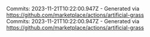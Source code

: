 Commits: 2023-11-21T10:22:00.947Z - Generated via https://github.com/marketplace/actions/artificial-grass
<br>
Commits: 2023-11-21T10:22:00.947Z - Generated via https://github.com/marketplace/actions/artificial-grass
<br>
